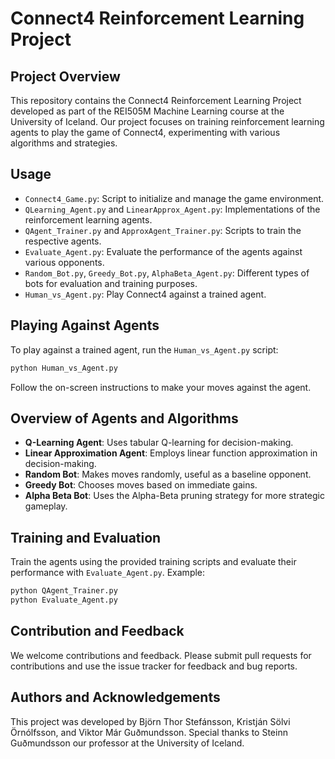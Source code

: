 # Connect4 Reinforcement Learning Project

## Project Overview
This repository contains the Connect4 Reinforcement Learning Project developed as part of the REI505M Machine Learning course at the University of Iceland. Our project focuses on training reinforcement learning agents to play the game of Connect4, experimenting with various algorithms and strategies.

## Usage
- `Connect4_Game.py`: Script to initialize and manage the game environment.
- `QLearning_Agent.py` and `LinearApprox_Agent.py`: Implementations of the reinforcement learning agents.
- `QAgent_Trainer.py` and `ApproxAgent_Trainer.py`: Scripts to train the respective agents.
- `Evaluate_Agent.py`: Evaluate the performance of the agents against various opponents.
- `Random_Bot.py`, `Greedy_Bot.py`, `AlphaBeta_Agent.py`: Different types of bots for evaluation and training purposes.
- `Human_vs_Agent.py`: Play Connect4 against a trained agent.

## Playing Against Agents
To play against a trained agent, run the `Human_vs_Agent.py` script:
```python
python Human_vs_Agent.py 
```
Follow the on-screen instructions to make your moves against the agent.

## Overview of Agents and Algorithms
- **Q-Learning Agent**: Uses tabular Q-learning for decision-making.
- **Linear Approximation Agent**: Employs linear function approximation in decision-making.
- **Random Bot**: Makes moves randomly, useful as a baseline opponent.
- **Greedy Bot**: Chooses moves based on immediate gains.
- **Alpha Beta Bot**: Uses the Alpha-Beta pruning strategy for more strategic gameplay.

## Training and Evaluation
Train the agents using the provided training scripts and evaluate their performance with `Evaluate_Agent.py`. Example:
```python
python QAgent_Trainer.py
python Evaluate_Agent.py
```

## Contribution and Feedback
We welcome contributions and feedback. Please submit pull requests for contributions and use the issue tracker for feedback and bug reports.

## Authors and Acknowledgements
This project was developed by Björn Thor Stefánsson, Kristján Sölvi Örnólfsson, and Viktor Már Guðmundsson. Special thanks to Steinn Guðmundsson our professor at the University of Iceland.
